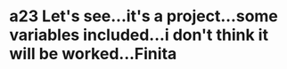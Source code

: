a23
Let's see...it's a project...some variables included...i don't think it will be worked...Finita
===
